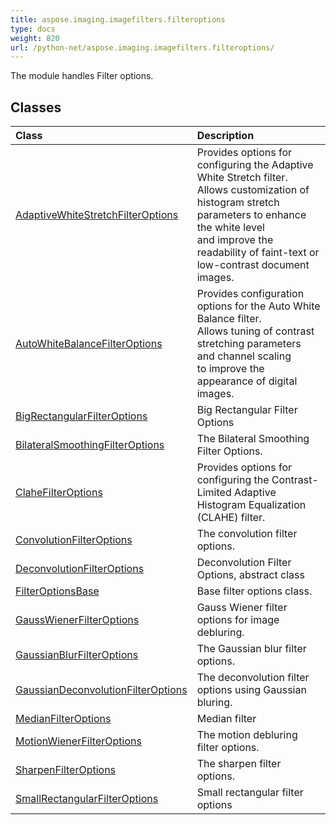 ```yaml
---
title: aspose.imaging.imagefilters.filteroptions
type: docs
weight: 820
url: /python-net/aspose.imaging.imagefilters.filteroptions/
---
```



The module handles Filter options.

## **Classes**
| **Class** | **Description** |
| :- | :- |
| [AdaptiveWhiteStretchFilterOptions](/imaging/python-net/aspose.imaging.imagefilters.filteroptions/adaptivewhitestretchfilteroptions/) | Provides options for configuring the Adaptive White Stretch filter.<br/>            Allows customization of histogram stretch parameters to enhance the white level<br/>            and improve the readability of faint-text or low-contrast document images. |
| [AutoWhiteBalanceFilterOptions](/imaging/python-net/aspose.imaging.imagefilters.filteroptions/autowhitebalancefilteroptions/) | Provides configuration options for the Auto White Balance filter.<br/>            Allows tuning of contrast stretching parameters and channel scaling<br/>            to improve the appearance of digital images. |
| [BigRectangularFilterOptions](/imaging/python-net/aspose.imaging.imagefilters.filteroptions/bigrectangularfilteroptions/) | Big Rectangular Filter Options |
| [BilateralSmoothingFilterOptions](/imaging/python-net/aspose.imaging.imagefilters.filteroptions/bilateralsmoothingfilteroptions/) | The Bilateral Smoothing Filter Options. |
| [ClaheFilterOptions](/imaging/python-net/aspose.imaging.imagefilters.filteroptions/clahefilteroptions/) | Provides options for configuring the Contrast-Limited Adaptive Histogram Equalization (CLAHE) filter. |
| [ConvolutionFilterOptions](/imaging/python-net/aspose.imaging.imagefilters.filteroptions/convolutionfilteroptions/) | The convolution filter options. |
| [DeconvolutionFilterOptions](/imaging/python-net/aspose.imaging.imagefilters.filteroptions/deconvolutionfilteroptions/) | Deconvolution Filter Options, abstract class |
| [FilterOptionsBase](/imaging/python-net/aspose.imaging.imagefilters.filteroptions/filteroptionsbase/) | Base filter options class. |
| [GaussWienerFilterOptions](/imaging/python-net/aspose.imaging.imagefilters.filteroptions/gausswienerfilteroptions/) | Gauss Wiener filter options for image debluring. |
| [GaussianBlurFilterOptions](/imaging/python-net/aspose.imaging.imagefilters.filteroptions/gaussianblurfilteroptions/) | The Gaussian blur filter options. |
| [GaussianDeconvolutionFilterOptions](/imaging/python-net/aspose.imaging.imagefilters.filteroptions/gaussiandeconvolutionfilteroptions/) | The deconvolution filter options using Gaussian bluring. |
| [MedianFilterOptions](/imaging/python-net/aspose.imaging.imagefilters.filteroptions/medianfilteroptions/) | Median filter |
| [MotionWienerFilterOptions](/imaging/python-net/aspose.imaging.imagefilters.filteroptions/motionwienerfilteroptions/) | The motion debluring filter options. |
| [SharpenFilterOptions](/imaging/python-net/aspose.imaging.imagefilters.filteroptions/sharpenfilteroptions/) | The sharpen filter options. |
| [SmallRectangularFilterOptions](/imaging/python-net/aspose.imaging.imagefilters.filteroptions/smallrectangularfilteroptions/) | Small rectangular filter options |
